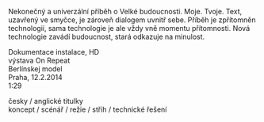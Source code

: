 Nekonečný a univerzální příběh o Velké budoucnosti. Moje. Tvoje. Text, uzavřený ve smyčce, je zároveň dialogem uvnitř sebe. Příběh je zpřítomněn technologií, sama technologie je ale vždy vně momentu přítomnosti. Nová technologie zavádí budoucnost, stará odkazuje na minulost.

Dokumentace instalace, HD  
výstava On Repeat  
Berlínskej model  
Praha, 12.2.2014  
1:29

česky / anglické titulky  
koncept / scénář / režie / střih / technické řešení  
